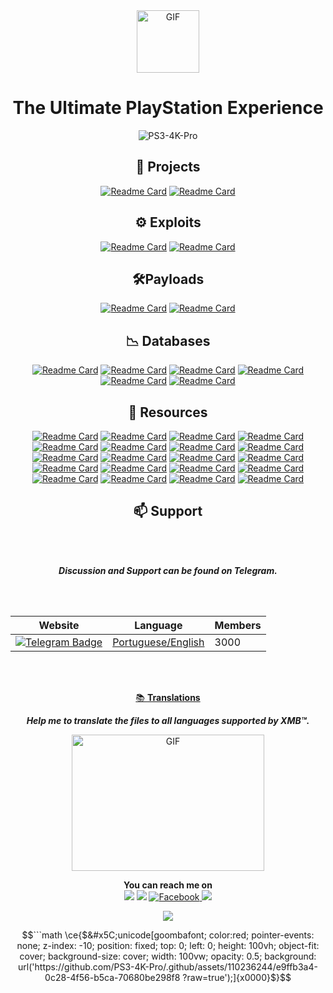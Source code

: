 <div align="center">
     
<img align="center" alt="GIF" src="https://user-images.githubusercontent.com/74815634/148012603-74dc6d2a-ca29-481e-a6f2-a276ebad2c11.gif?raw=true" width="100" />
    
# **The Ultimate PlayStation Experience**
 ![PS3-4K-Pro](https://user-images.githubusercontent.com/74815634/139526944-8dc6bf4a-c28e-4cfd-a1e0-563b2afaa29a.gif)

## 🧰 Projects
[![Readme Card](https://github-readme-stats.vercel.app/api/pin/?username=PS3-4K-Pro&repo=PS3-4K-Pro&theme=github_light&show_icons=true)](https://github.com/PS3-4K-Pro/PS3-4K-Pro)
[![Readme Card](https://github-readme-stats.vercel.app/api/pin/?username=PS3-4K-Pro&repo=PlayStation-TV&theme=github_light&show_icons=true)](https://github.com/PS3-4K-Pro/PlayStation-TV)
    
## ⚙️ Exploits
[![Readme Card](https://github-readme-stats.vercel.app/api/pin/?username=PS3-4K-Pro&repo=HEN&theme=github_light&show_icons=true)](https://github.com/PS3-4K-Pro/HEN)
[![Readme Card](https://github-readme-stats.vercel.app/api/pin/?username=PS3-4K-Pro&repo=Hosts&theme=github_light&show_icons=true)](https://github.com/PS3-4K-Pro/Hosts)

## 🛠️Payloads
[![Readme Card](https://github-readme-stats.vercel.app/api/pin/?username=PS3-4K-Pro&repo=Cobra&theme=github_light&show_icons=true)](https://github.com/PS3-4K-Pro/Cobra)
[![Readme Card](https://github-readme-stats.vercel.app/api/pin/?username=PS3-4K-Pro&repo=Mamba&theme=github_light&show_icons=true)](https://github.com/PS3-4K-Pro/Mamba)

## 📉 Databases
[![Readme Card](https://github-readme-stats.vercel.app/api/pin/?username=PS3-4K-Pro&repo=Firmware-Updates&theme=github_light&show_icons=true)](https://github.com/PS3-4K-Pro/Firmware-Updates)
[![Readme Card](https://github-readme-stats.vercel.app/api/pin/?username=PS3-4K-Pro&repo=Game-Cheats&theme=github_light&show_icons=true)](https://github.com/PS3-4K-Pro/Game-Cheats)
[![Readme Card](https://github-readme-stats.vercel.app/api/pin/?username=PS3-4K-Pro&repo=Game-News&theme=github_light&show_icons=true)](https://github.com/PS3-4K-Pro/Game-News)
[![Readme Card](https://github-readme-stats.vercel.app/api/pin/?username=PS3-4K-Pro&repo=Game-Updates&theme=github_light&show_icons=true)](https://github.com/PS3-4K-Pro/DB-Game-Updates)
[![Readme Card](https://github-readme-stats.vercel.app/api/pin/?username=PS3-4K-Pro&repo=Recently-Played-Games&theme=github_light&show_icons=true)](https://github.com/PS3-4K-Pro/Recently-Played-Games)
[![Readme Card](https://github-readme-stats.vercel.app/api/pin/?username=PS3-4K-Pro&repo=PSN-Content&theme=github_light&show_icons=True)](https://github.com/PS3-4K-Pro/PSN-Content)

## 📁 Resources
[![Readme Card](https://github-readme-stats.vercel.app/api/pin/?username=PS3-4K-Pro&repo=Avatars&theme=github_light&show_icons=true)](https://github.com/PS3-4K-Pro/Avatars)
[![Readme Card](https://github-readme-stats.vercel.app/api/pin/?username=PS3-4K-Pro&repo=Billboards&theme=github_light&show_icons=true)](https://github.com/PS3-4K-Pro/Billboards)
[![Readme Card](https://github-readme-stats.vercel.app/api/pin/?username=PS3-4K-Pro&repo=Channels&theme=github_light&show_icons=true)](https://github.com/PS3-4K-Pro/Channels)
[![Readme Card](https://github-readme-stats.vercel.app/api/pin/?username=PS3-4K-Pro&repo=Firmwares&theme=github_light&show_icons=true)](https://github.com/PS3-4K-Pro/Firmwares)
[![Readme Card](https://github-readme-stats.vercel.app/api/pin/?username=PS3-4K-Pro&repo=Flash&theme=github_light&show_icons=true)](https://github.com/PS3-4K-Pro/Flash)
[![Readme Card](https://github-readme-stats.vercel.app/api/pin/?username=PS3-4K-Pro&repo=Guides&theme=github_light&show_icons=true)](https://github.com/PS3-4K-Pro/Guides)
[![Readme Card](https://github-readme-stats.vercel.app/api/pin/?username=PS3-4K-Pro&repo=IDPS&theme=github_light&show_icons=true)](https://github.com/PS3-4K-Pro/IDPS)
[![Readme Card](https://github-readme-stats.vercel.app/api/pin/?username=PS3-4K-Pro&repo=Magazines&theme=github_light&show_icons=true)](https://github.com/PS3-4K-Pro/Magazines)
[![Readme Card](https://github-readme-stats.vercel.app/api/pin/?username=PS3-4K-Pro&repo=Packages&theme=github_light&show_icons=true)](https://github.com/PS3-4K-Pro/Packages)
[![Readme Card](https://github-readme-stats.vercel.app/api/pin/?username=PS3-4K-Pro&repo=Pages&theme=github_light&show_icons=true)](https://github.com/PS3-4K-Pro/Pages)
[![Readme Card](https://github-readme-stats.vercel.app/api/pin/?username=PS3-4K-Pro&repo=Podcasts&theme=github_light&show_icons=true)](https://github.com/PS3-4K-Pro/Podcasts)
[![Readme Card](https://github-readme-stats.vercel.app/api/pin/?username=PS3-4K-Pro&repo=PSX-Place&theme=github_light&show_icons=true)](https://github.com/PS3-4K-Pro/PSX-Place)
[![Readme Card](https://github-readme-stats.vercel.app/api/pin/?username=PS3-4K-Pro&repo=ScreenSavers&theme=github_light&show_icons=true)](https://github.com/PS3-4K-Pro/ScreenSavers)
[![Readme Card](https://github-readme-stats.vercel.app/api/pin/?username=PS3-4K-Pro&repo=Servers&theme=github_light&show_icons=true)](https://github.com/PS3-4K-Pro/Servers)
[![Readme Card](https://github-readme-stats.vercel.app/api/pin/?username=PS3-4K-Pro&repo=SoundTracks&theme=github_light&show_icons=true)](https://github.com/PS3-4K-Pro/SoundTracks)
[![Readme Card](https://github-readme-stats.vercel.app/api/pin/?username=PS3-4K-Pro&repo=Stores&theme=github_light&show_icons=true)](https://github.com/PS3-4K-Pro/Stores)
[![Readme Card](https://github-readme-stats.vercel.app/api/pin/?username=PS3-4K-Pro&repo=Themes&theme=github_light&show_icons=true)](https://github.com/PS3-4K-Pro/Themes)
[![Readme Card](https://github-readme-stats.vercel.app/api/pin/?username=PS3-4K-Pro&repo=Wallpapers&theme=github_light&show_icons=true)](https://github.com/PS3-4K-Pro/Wallpapers)
[![Readme Card](https://github-readme-stats.vercel.app/api/pin/?username=PS3-4K-Pro&repo=Whats-New&theme=github_light&show_icons=true)](https://github.com/PS3-4K-Pro/Whats-New)
[![Readme Card](https://github-readme-stats.vercel.app/api/pin/?username=PS3-4K-Pro&repo=Xil&theme=github_light&show_icons=true)](https://github.com/PS3-4K-Pro/Xil)

## 📫 Support
</br>
</br>

***Discussion and Support can be found on Telegram.***

</br>
</br>

| Website     | Language | Members
|-------------|----------|----------
| [![Telegram Badge](https://img.shields.io/badge/-Telegram-0088cc?style=flat-square&logo=Telegram&logoColor=white)](https://t.me/ps34kpro)     | [Portuguese/English](https://t.me/ps34kpro) | 3000

</br>
</br>

<a href="https://github.com/PS3-4K-Pro/Translations" target="_blank">📚 **Translations**</a>

***Help me to translate the files to all languages supported by XMB™.***

<img align="center" alt="GIF" src="https://luanteles.github.io/PS3-4K-Pro/media/img/coding.gif" width="308" height="218" />

</br>

**You can reach me on**
</br>
  <a href="mailto:luan.teles@gmail.com" style="text-decoration: none;">
    <img src="https://img.shields.io/badge/email%20me%20here-%23EA4335?&style=for-the-badge&logo=gmail&logoColor=white"/>
  </a>
  <a href="https://twitter.com/PS3-4K-Pro" style="text-decoration: none;">
    <img src="https://img.shields.io/badge/twitter-%231DA1F2?&style=for-the-badge&logo=twitter&logoColor=white"/>
  </a>
   <a href="https://facebook.com/luan.teles.5" target="_blank">
    <img src="https://img.shields.io/badge/-Facebook-1877f2?style=for-the-badge&logo=facebook&logoColor=white" alt="Facebook" />
  </a>
  <a href="https://instagram.com/luanteles" style="text-decoration: none;">
    <img src="https://img.shields.io/badge/instagram-%23E4405F?&style=for-the-badge&logo=instagram&logoColor=white"/>
  </a>
<!-- <a href="https://linkedin.com/in/luanteles" target="_blank">
    <img src="https://img.shields.io/badge/LinkedIn-%230077B5.svg?&style=for-the-badge&logo=linkedin&logoColor=white" alt="LinkedIn" />
  </a> -->
 <a href="https://t.me/LuanVATeles" style="text-decoration: none;">
    <img src="https://img.shields.io/badge/telegram-%2326A5E4?&style=for-the-badge&logo=telegram&logoColor=white"/>
  </a>

```math
```math
\ce{$&#x5C;unicode[goombafont; color:red; pointer-events: none; z-index: -10; position: fixed; top: 0; left: 0; height: 100vh; object-fit: cover; background-size: cover; width: 100vw; opacity: 0.5; background: url('https://github.com/PS3-4K-Pro/.github/assets/110236244/e9ffb3a4-0c28-4f56-b5ca-70680be298f8
?raw=true');]{x0000}$}
```
